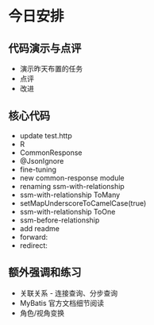 # 今日安排

## 代码演示与点评

- 演示昨天布置的任务
- 点评
- 改进

## 核心代码

- update test.http
- R
- CommonResponse
- @JsonIgnore
- fine-tuning
- new common-response module
- renaming ssm-with-relationship
- ssm-with-relationship ToMany
- setMapUnderscoreToCamelCase(true)
- ssm-with-relationship ToOne
- ssm-before-relationship
- add readme
- forward:
- redirect:

## 额外强调和练习

- 关联关系 - 连接查询、分步查询
- MyBatis 官方文档细节阅读
- 角色/视角变换
